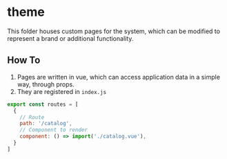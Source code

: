 # theme
This folder houses custom pages for the system, which can be modified to represent a brand or additional functionality.

## How To
1. Pages are written in vue, which can access application data in a simple way, through props.
2. They are registered in `index.js`

```javascript
export const routes = [
  {
    // Route
    path: '/catalog',
    // Component to render
    component: () => import('./catalog.vue'),
  }
]
```
